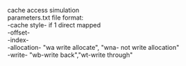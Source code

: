 cache access simulation  
parameters.txt file format:  
-cache style- if 1 direct mapped  
-offset-   
-index-  
-allocation- "wa write allocate", "wna- not write allocation"  
-write- "wb-write back","wt-write through"  
